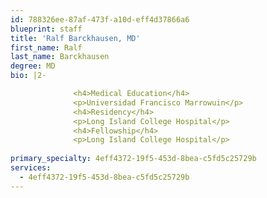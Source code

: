```yaml
---
id: 788326ee-87af-473f-a10d-eff4d37866a6
blueprint: staff
title: 'Ralf Barckhausen, MD'
first_name: Ralf
last_name: Barckhausen
degree: MD
bio: |2-

              <h4>Medical Education</h4>
              <p>Universidad Francisco Marrowuin</p>
              <h4>Residency</h4>
              <p>Long Island College Hospital</p>
              <h4>Fellowship</h4>
              <p>Long Island College Hospital</p>
          
primary_specialty: 4eff4372-19f5-453d-8bea-c5fd5c25729b
services:
  - 4eff4372-19f5-453d-8bea-c5fd5c25729b
---
```

